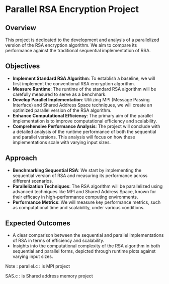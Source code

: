 Parallel RSA Encryption Project
===============================

Overview
--------

This project is dedicated to the development and analysis of a parallelized version of the RSA encryption algorithm. We aim to compare its performance against the traditional sequential implementation of RSA.

Objectives
----------

*   **Implement Standard RSA Algorithm**: To establish a baseline, we will first implement the conventional RSA encryption algorithm.
*   **Measure Runtime**: The runtime of the standard RSA algorithm will be carefully measured to serve as a benchmark.
*   **Develop Parallel Implementation**: Utilizing MPI (Message Passing Interface) and Shared Address Space techniques, we will create an optimized parallel version of the RSA algorithm.
*   **Enhance Computational Efficiency**: The primary aim of the parallel implementation is to improve computational efficiency and scalability.
*   **Comprehensive Performance Analysis**: The project will conclude with a detailed analysis of the runtime performance of both the sequential and parallel versions. This analysis will focus on how these implementations scale with varying input sizes.

Approach
--------

*   **Benchmarking Sequential RSA**: We start by implementing the sequential version of RSA and measuring its performance across different scenarios.
*   **Parallelization Techniques**: The RSA algorithm will be parallelized using advanced techniques like MPI and Shared Address Space, known for their efficacy in high-performance computing environments.
*   **Performance Metrics**: We will measure key performance metrics, such as computational time and scalability, under various conditions.

Expected Outcomes
-----------------

*   A clear comparison between the sequential and parallel implementations of RSA in terms of efficiency and scalability.
*   Insights into the computational complexity of the RSA algorithm in both sequential and parallel forms, depicted through runtime plots against varying input sizes.

Note :
parallel.c : is MPI project

SAS.c : is Shared address memory project
